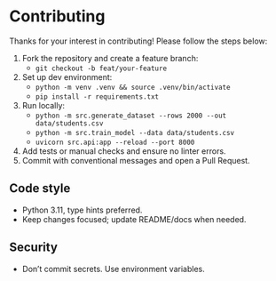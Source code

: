 # Contributing

Thanks for your interest in contributing! Please follow the steps below:

1. Fork the repository and create a feature branch:
	- `git checkout -b feat/your-feature`
2. Set up dev environment:
	- `python -m venv .venv && source .venv/bin/activate`
	- `pip install -r requirements.txt`
3. Run locally:
	- `python -m src.generate_dataset --rows 2000 --out data/students.csv`
	- `python -m src.train_model --data data/students.csv`
	- `uvicorn src.api:app --reload --port 8000`
4. Add tests or manual checks and ensure no linter errors.
5. Commit with conventional messages and open a Pull Request.

## Code style
- Python 3.11, type hints preferred.
- Keep changes focused; update README/docs when needed.

## Security
- Don’t commit secrets. Use environment variables.
